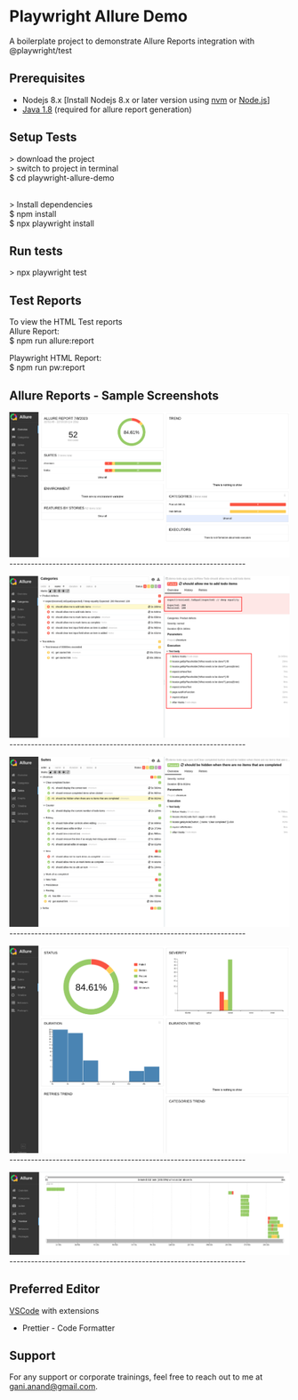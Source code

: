 # Playwright Allure Demo

A boilerplate project to demonstrate Allure Reports integration with @playwright/test

## Prerequisites

- Nodejs 8.x [Install Nodejs 8.x or later version using [nvm](https://github.com/creationix/nvm) or [Node.js](https://nodejs.org/en/)]
- [Java 1.8](https://www.oracle.com/technetwork/java/javase/downloads/jdk8-downloads-2133151.html) (required for allure report generation)

## Setup Tests

\> download the project <br />
\> switch to project in terminal <br />
\$ cd playwright-allure-demo <br /><br />

\> Install dependencies <br />
\$ npm install <br/>
\$ npx playwright install <br/>

## Run tests

\> npx playwright test

## Test Reports

To view the HTML Test reports <br />
Allure Report: <br />
\$ npm run allure:report

Playwright HTML Report: <br />
\$ npm run pw:report

## Allure Reports - Sample Screenshots

![01](https://github.com/a5g/playwright-allure-demo/blob/master/assets/01.png)
<br/>------------------------------------------------------------------<br/>

![02](https://github.com/a5g/playwright-allure-demo/blob/master/assets/02.png)
<br/>------------------------------------------------------------------<br/>

![03](https://github.com/a5g/playwright-allure-demo/blob/master/assets/03.png)
<br/>------------------------------------------------------------------<br/>

![04](https://github.com/a5g/playwright-allure-demo/blob/master/assets/04.png)
<br/>------------------------------------------------------------------<br/>

![05](https://github.com/a5g/playwright-allure-demo/blob/master/assets/05.png)
<br/>------------------------------------------------------------------<br/>

## Preferred Editor

[VSCode](https://code.visualstudio.com/download) with extensions

- Prettier - Code Formatter

## Support

For any support or corporate trainings, feel free to reach out to me at gani.anand@gmail.com.
